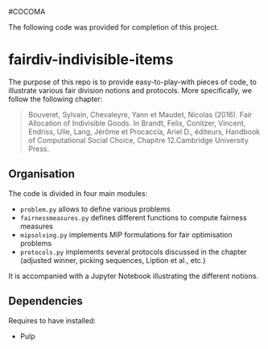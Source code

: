 #COCOMA

The following code was provided for completion of this project. 

# fairdiv-indivisible-items

The purpose of this repo is to provide easy-to-play-with pieces of
code, to illustrate various fair division notions and protocols.
More specifically, we follow the following chapter:

> Bouveret, Sylvain, Chevaleyre, Yann et Maudet, Nicolas (2016). Fair
> Allocation of Indivisible Goods. In Brandt, Felix, Conitzer,
> Vincent, Endriss, Ulle, Lang, Jérôme et Procaccia, Ariel D.,
> éditeurs, Handbook of Computational Social Choice,
> Chapitre 12.Cambridge University Press. 

## Organisation
The code is divided in four main modules:
* `problem.py` allows to define various problems
* `fairnessmeasures.py` defines different functions to compute
  fairness measures
* `mipsolving.py` implements MIP formulations for fair optimisation problems
* `protocols.py` implements several protocols discussed in the chapter
  (adjusted winner, picking sequences, Liption et al., etc.)
  
It is accompanied with a Jupyter Notebook illustrating the different
notions. 

## Dependencies
Requires to have installed:
* Pulp 

